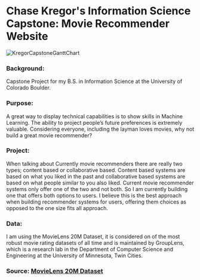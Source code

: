 # Chase Kregor's Information Science Capstone: Movie Recommender Website

![KregorCapstoneGanttChart](https://stackoverflow.com/questions/14494747/add-images-to-readme-md-on-github)

### Background:
Capstone Project for my B.S. in Information Science at the University of Colorado Boulder.

### Purpose:
A great way to display technical capabilities is to show skills in Machine Learning. The ability to project people’s future preferences is extremely valuable. Considering everyone, including the layman loves movies, why not build a great movie recommender?

### Project:
When talking about Currently movie recommenders there are really two types; content based or collaborative based. Content based systems are based on what you liked in the past and collaborative based systems are based on what people similar to you also liked. Current movie recommender systems only offer one of the two and not both. So I am currently building one that offers both options to users. I believe this is the best approach when building recommender systems for users, offering them choices as opposed to the one size fits all approach.

### Data:
I am using the MovieLens 20M Dataset, it is considered on of the most robust movie rating datasets of all time and is maintained by GroupLens, which is a research lab in the Department of Computer Science and Engineering at the University of Minnesota, Twin Cities.

### Source: [MovieLens 20M Dataset](https://grouplens.org/datasets/movielens/20m/)
